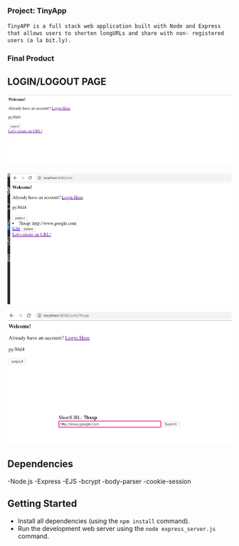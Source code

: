 ### Project: TinyApp

    TinyAPP is a full stack web application built with Node and Express that allows users to shorten longURLs and share with non- registered users (a la bit.ly).

### Final Product

## LOGIN/LOGOUT PAGE
!["user-login demo"](https://github.com/ChristinaHsu88/tinyApp/blob/master/docs/user-login.png)

!["urls link demo"](https://github.com/ChristinaHsu88/tinyApp/blob/master/docs/urls%20link.png)



!["user edit demo"](https://github.com/ChristinaHsu88/tinyApp/blob/master/docs/user_id%20page.png)

## Dependencies

-Node.js
-Express
-EJS
-bcrypt
-body-parser
-cookie-session

## Getting Started

- Install all dependencies (using the `npm install` command).
- Run the development web server using the `node express_server.js` command.
